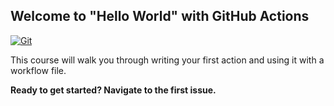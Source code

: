 ## Welcome to "Hello World" with GitHub Actions

[![Git](https://app.soluble.cloud/api/v1/public/badges/3965c3cb-1a0d-4c14-bc7f-d8ca114b1d2d.svg?orgId=606740420041)](https://app.soluble.cloud/repos/details/github.com/alliefick/hello-github-actions?orgId=606740420041)  

This course will walk you through writing your first action and using it with a workflow file. 

**Ready to get started? Navigate to the first issue.**